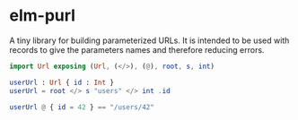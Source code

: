 # elm-purl

A tiny library for building parameterized URLs. It is intended to be used
with records to give the parameters names and therefore reducing errors.

```elm
import Url exposing (Url, (</>), (@), root, s, int)

userUrl : Url { id : Int }
userUrl = root </> s "users" </> int .id

userUrl @ { id = 42 } == "/users/42"
```
